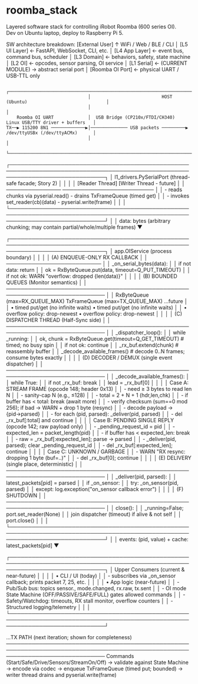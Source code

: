 # roomba_stack
Layered software stack for controlling iRobot Roomba (600 series OI).  
Dev on Ubuntu laptop, deploy to Raspberry Pi 5.

SW architecture breakdown:
[External User]
     ↑ WiFi / Web / BLE / CLI
     │
 [L5 UI Layer]  ←  FastAPI, WebSocket, CLI, etc.
     │
 [L4 App Layer]  ← event bus, command bus, scheduler
     │
 [L3 Domain]    ← behaviors, safety, state machine
     │
 [L2 OI]        ← opcodes, sensor parsing, OI service
     │
 [L1 Serial]    ← (CURRENT MODULE) → abstract serial port
     │
 [Roomba OI Port] ← physical UART / USB-TTL only

                                    ┌──────────────────────────────────────────────────────────────────────┐
                                   │                           HOST (Ubuntu)                              │
                                   │                                                                      │
        Roomba OI UART             │  USB Bridge (CP210x/FTDI/CH340)     Linux USB/TTY driver + buffers   │
    TX──▶ 115200 8N1 ─────────────▶│────────────── USB packets ─────────▶ /dev/ttyUSBx (/dev/ttyACMx)      │
                                   │                                                                      │
                                   └──────────────────────────────────────────────────────────────────────┘

┌──────────────────────────────────────────────────────────────────────────────────────────────────────────────────────────────┐
│                                             l1_drivers.PySerialPort (thread-safe facade; Story 2)                           │
│                                                                                                                              │
│   [Reader Thread]                                      [Writer Thread - future]                                              │
│   ───────────────                                      ─────────────────────────                                              │
│   - reads chunks via pyserial.read()                   - drains TxFrameQueue (timed get)                                     │
│   - invokes set_reader(cb)(data)                       - pyserial.write(frame)                                               │
│                                                                                                                              │
└──────────────────────────────────────────────────────────────────────────────────────────────────────────────────────────────┘
                                     │
                                     │ data: bytes (arbitrary chunking; may contain partial/whole/multiple frames)
                                     ▼

┌──────────────────────────────────────────────────────────────────────────────────────────────────────────────────────────────┐
│                                             app.OIService  (process boundary)                                                │
│                                                                                                                              │
│  (A) ENQUEUE-ONLY RX CALLBACK                                                                                                 │
│  ──────────────────────────                                                                                                   │
│  _on_serial_bytes(data):                                                                                                      │
│    if not data: return                                                                                                        │
│    ok = RxByteQueue.put(data, timeout=Q_PUT_TIMEOUT)                                                                          │
│    if not ok: WARN "overflow: dropped {len(data)}"                                                                            │
│                                                                                                                              │
│  (B) BOUNDED QUEUES (Monitor semantics)                                                                                       │
│  ─────────────────────────────────────────────────────────────────────────────                                                │
│   RxByteQueue (max=RX_QUEUE_MAX)        TxFrameQueue (max=TX_QUEUE_MAX)  …future                                              │
│     • timed put/get (no infinite waits)  • timed put/get (no infinite waits)                                                  │
│     • overflow policy: drop-newest       • overflow policy: drop-newest                                                       │
│                                                                                                                              │
│  (C) DISPATCHER THREAD (Half-Sync side)                                                                                       │
│  ─────────────────────────────────────────────────────────────────────────────                                                │
│  _dispatcher_loop():                                                                                                          │
│    while _running:                                                                                                            │
│      ok, chunk = RxByteQueue.get(timeout=Q_GET_TIMEOUT)  # timed; no busy spin                                                │
│      if not ok: continue                                                                                                      │
│      _rx_buf.extend(chunk)                    # reassembly buffer                                                             │
│      _decode_available_frames()               # decode 0..N frames; consume bytes exactly                                      │
│                                                                                                                              │
│  (D) DECODER / DEMUX (single event dispatcher)                                                                               │
│  ─────────────────────────────────────────────────────────────────────────────                                                │
│  _decode_available_frames():                                                                                                │
│    while True:                                                                                                               │
│      if not _rx_buf: break                                                                                                    │
│      lead = _rx_buf[0]                                                                                                        │
│                                                                                                                              │
│      Case A: STREAM FRAME (opcode 148; header 0x13)                                                                           │
│        - need ≥ 3 bytes to read len N                                                                                         │
│        - sanity-cap N (e.g., ≤128)                                                                                            │
│        - total = 2 + N + 1 (hdr,len,chk)                                                                                      │
│        - if buffer has < total: break (await more)                                                                            │
│        - verify checksum (sum==0 mod 256); if bad → WARN + drop 1 byte (resync)                                               │
│        - decode payload → {pid→parsed}                                                                                         │
│        - for each (pid, parsed): _deliver(pid, parsed)                                                                        │
│        - del _rx_buf[:total] and continue                                                                                     │
│                                                                                                                              │
│      Case B: PENDING SINGLE REPLY (opcode 142; raw payload only)                                                              │
│        - _pending_request_id = pid                                                                                            │
│        - expected_len = packet_length(pid)                                                                                    │
│        - if buffer has < expected_len: break                                                                                  │
│        - raw = _rx_buf[:expected_len]; parse → parsed                                                                         │
│        - _deliver(pid, parsed); clear _pending_request_id                                                                     │
│        - del _rx_buf[:expected_len]; continue                                                                                 │
│                                                                                                                              │
│      Case C: UNKNOWN / GARBAGE                                                                                                │
│        - WARN "RX resync: dropping 1 byte (buf=..)"                                                                           │
│        - del _rx_buf[0]; continue                                                                                             │
│                                                                                                                              │
│  (E) DELIVERY (single place, deterministic)                                                                                   │
│  ─────────────────────────────────────────────────────────────────────────────                                                │
│  _deliver(pid, parsed):                                                                                                       │
│    latest_packets[pid] = parsed                                                                                               │
│    if _on_sensor:                                                                                                             │
│       try: _on_sensor(pid, parsed)                                                                                            │
│       except: log.exception("on_sensor callback error")                                                                       │
│                                                                                                                              │
│  (F) SHUTDOWN                                                                                                                 │
│  ─────────────────────────────────────────────────────────────────────────────                                                │
│  close():                                                                                                                     │
│    _running=False; port.set_reader(None)                                                                                      │
│    join dispatcher (timeout) if alive & not self                                                                              │
│    port.close()                                                                                                               │
│                                                                                                                              │
└──────────────────────────────────────────────────────────────────────────────────────────────────────────────────────────────┘
                                     │
                                     │ events: (pid, value)   +   cache: latest_packets[pid]
                                     ▼

┌──────────────────────────────────────────────────────────────────────────────────────────────────────────────────────────────┐
│                                        Upper Consumers (current & near-future)                                               │
│                                                                                                                              │
│  • CLI / UI (today)                                                                                                          │
│     - subscribes via _on_sensor callback; prints packet 7, 25, etc.                                                          │
│                                                                                                                              │
│  • App logic (near-future)                                                                                                   │
│     - Pub/Sub bus: topics sensor.<pid>, mode.changed, rx.raw, tx.sent                                                         │
│     - OI mode State Machine (OFF/PASSIVE/SAFE/FULL) gates allowed commands                                                    │
│     - Safety/Watchdog: timeouts, RX stall monitor, overflow counters                                                          │
│     - Structured logging/telemetry                                                                                            │
│                                                                                                                              │
└──────────────────────────────────────────────────────────────────────────────────────────────────────────────────────────────┘

…TX PATH (next iteration; shown for completeness)
───────────────────────────────────────────────────────────────────────────────────────────────────────────────────────────────
Commands (Start/Safe/Drive/Sensors/StreamOn/Off)
    → validate against State Machine
    → encode via codec
    → enqueue TxFrameQueue (timed put; bounded)
    → writer thread drains and pyserial.write(frame)

